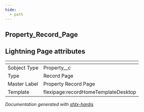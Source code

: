 ```yaml
---
hide:
  - path
---
```


## Property_Record_Page

## Lightning Page attributes

|<!-- -->|<!-- -->|
|:---|:---|
|Sobject Type|Property__c|
|Type| Record Page|
|Master Label|Property Record Page|
|Template|flexipage:recordHomeTemplateDesktop|




<!-- Page description -->


_Documentation generated with [sfdx-hardis](https://sfdx-hardis.cloudity.com)_
